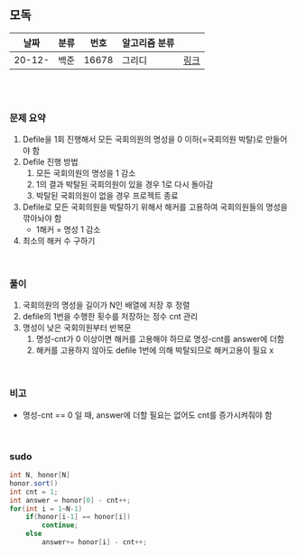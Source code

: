 ## 모독

| 날짜   | 분류 | 번호 | 알고리즘 분류 |                                          |
| ------ | ---- | ---- | ------------- | ---------------------------------------- |
| 20-12- | 백준 |   16678   |   그리디   | [링크](https://www.acmicpc.net/problem/16678) |


<br/><br/>

### 문제 요약 

1. Defile을 1회 진행해서 모든 국회의원의 명성을 0 이하(=국회의원 박탈)로 만들어야 함
2. Defile 진행 방법
   1. 모든 국회의원의 명성을 1 감소
   2. 1의 결과 박탈된 국회의원이 있을 경우 1로 다시 돌아감
   3. 박탈된 국회의원이 없을 경우 프로젝트 종료
3. Defile로 모든 국회의원을 박탈하기 위해서 해커를 고용하여 국회의원들의 명성을 깎아놔야 함
   - 1해커 = 명성 1 감소
5. 최소의 해커 수 구하기


<br/>

### 풀이

1. 국회의원의 명성을 길이가 N인 배열에 저장 후 정렬
2. defile의 1번을 수행한 횟수를 저장하는 정수 cnt 관리 
3. 명성이 낮은 국회의원부터 반복문
   1. 명성-cnt가 0 이상이면 해커를 고용해야 하므로 명성-cnt를 answer에 더함
   2. 해커를 고용하지 않아도 defile 1번에 의해 박탈되므로 해커고용이 필요 x


<br/>

### 비고

- 명성-cnt == 0 일 때, answer에 더할 필요는 없어도 cnt를 증가시켜줘야 함 


<br/>

### sudo

```java
int N, honor[N]
honor.sort()
int cnt = 1;
int answer = honor[0] - cnt++;
for(int i = 1~N-1)
	if(honor[i-1] == honor[i])
		continue;
	else
		answer+= honor[i] - cnt++;
```